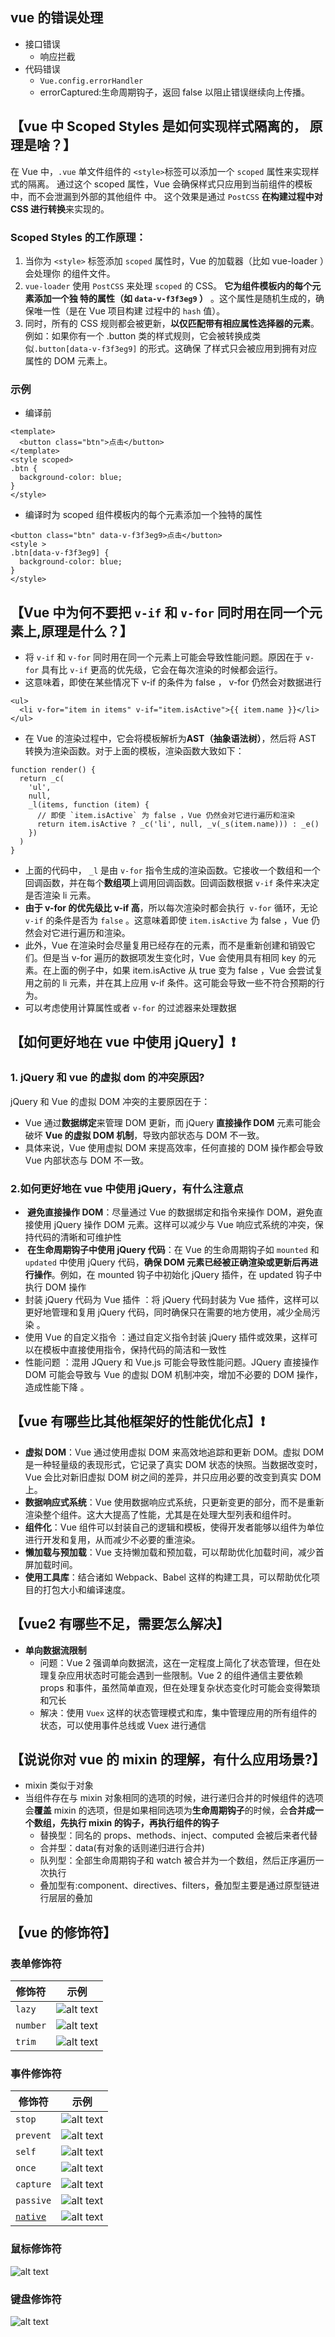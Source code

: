 <!--
 * @Description:
 * @Date: 2024-10-31 17:36:21
 * @LastEditTime: 2024-11-04 11:17:52
-->

## vue 的错误处理

- 接口错误
  - 响应拦截
- 代码错误
  - `Vue.config.errorHandler`
  - errorCaptured:生命周期钩子，返回 false 以阻止错误继续向上传播。

## 【vue 中 Scoped Styles 是如何实现样式隔离的， 原理是啥？】

在 Vue 中，`.vue` 单⽂件组件的 `<style>`标签可以添加⼀个 `scoped` 属性来实现样式的隔离。
通过这个 scoped 属性，Vue 会确保样式只应⽤到当前组件的模板中，⽽不会泄漏到外部的其他组件
中。
这个效果是通过 `PostCSS` **在构建过程中对 CSS 进⾏转换**来实现的。

### Scoped Styles 的⼯作原理：

1. 当你为 `<style>` 标签添加 `scoped` 属性时，Vue 的加载器（⽐如 vue-loader ）会处理你
   的组件⽂件。
2. `vue-loader` 使⽤ `PostCSS` 来处理 `scoped` 的 CSS。 **它为组件模板内的每个元素添加⼀个独
   特的属性（如 `data-v-f3f3eg9` ）** 。这个属性是随机⽣成的，确保唯⼀性（是在 Vue 项⽬构建
   过程中的 `hash` 值）。
3. 同时，所有的 CSS 规则都会被更新，**以仅匹配带有相应属性选择器的元素**。例如：如果你有⼀个
   .button 类的样式规则，它会被转换成类似`.button[data-v-f3f3eg9]` 的形式。这确保
   了样式只会被应⽤到拥有对应属性的 DOM 元素上。

### 示例

- 编译前

```vue{4}
<template>
  <button class="btn">点击</button>
</template>
<style scoped>
.btn {
  background-color: blue;
}
</style>
```

- 编译时为 scoped 组件模板内的每个元素添加⼀个独特的属性

```vue{1,3}
<button class="btn" data-v-f3f3eg9>点击</button>
<style >
.btn[data-v-f3f3eg9] {
  background-color: blue;
}
</style>
```

## 【Vue 中为何不要把 `v-if` 和 `v-for` 同时⽤在同⼀个元素上,原理是什么？】

- 将 `v-if` 和 `v-for` 同时⽤在同⼀个元素上可能会导致性能问题。原因在于 `v-for` 具有⽐ `v-if` 更⾼的优先级，它会在每次渲染的时候都会运⾏。
- 这意味着，即使在某些情况下 v-if 的条件为 false ， v-for 仍然会对数据进⾏

```html{2}
<ul>
  <li v-for="item in items" v-if="item.isActive">{{ item.name }}</li>
</ul>
```

- 在 Vue 的渲染过程中，它会将模板解析为**AST（抽象语法树）**，然后将 AST 转换为渲染函数。对于上⾯的模板，渲染函数⼤致如下：

```js{7}
function render() {
  return _c(
    'ul',
    null,
    _l(items, function (item) {
      // 即使 `item.isActive` 为 false ，Vue 仍然会对它进⾏遍历和渲染
      return item.isActive ? _c('li', null, _v(_s(item.name))) : _e()
    })
  )
}
```

- 上⾯的代码中， `_l` 是由 `v-for` 指令⽣成的渲染函数。它接收⼀个数组和⼀个回调函数，并在每个**数组项**上调⽤回调函数。回调函数根据 `v-if` 条件来决定是否渲染 li 元素。
- **由于 v-for 的优先级⽐ v-if ⾼**，所以每次渲染时都会执⾏` v-for` 循环，⽆论 `v-if` 的条件是否为 `false` 。这意味着即使 `item.isActive` 为 false ，Vue 仍然会对它进⾏遍历和渲染。
- 此外，Vue 在渲染时会尽量复⽤已经存在的元素，⽽不是重新创建和销毁它们。但是当 v-for 遍历的数据项发⽣变化时，Vue 会使⽤具有相同 key 的元素。在上⾯的例⼦中，如果 item.isActive 从 true 变为 false ，Vue 会尝试复⽤之前的 li 元素，并在其上应⽤ v-if 条件。这可能会导致⼀些不符合预期的⾏为。
- 可以考虑使⽤计算属性或者 `v-for` 的过滤器来处理数据

## 【如何更好地在 vue 中使用 jQuery】❗

### 1. jQuery 和 vue 的虚拟 dom 的冲突原因?

‌jQuery 和 Vue 的虚拟 DOM 冲突的主要原因在于：

- Vue 通过**数据绑定**来管理 DOM 更新，而 jQuery **直接操作 DOM** 元素可能会破坏 **Vue 的虚拟 DOM 机制**，导致内部状态与 DOM 不一致。
- 具体来说，Vue 使用虚拟 DOM 来提高效率，任何直接的 DOM 操作都会导致 Vue 内部状态与 DOM 不一致。

### 2.如何更好地在 vue 中使用 jQuery，有什么注意点

- **‌ 避免直接操作 DOM**‌：尽量通过 Vue 的数据绑定和指令来操作 DOM，避免直接使用 jQuery 操作 DOM 元素。这样可以减少与 Vue 响应式系统的冲突，保持代码的清晰和可维护性 ‌
- **‌ 在生命周期钩子中使用 jQuery 代码**‌：在 Vue 的生命周期钩子如 `mounted` 和 `updated` 中使用 jQuery 代码，**确保 DOM 元素已经被正确渲染或更新后再进行操作**。例如，在 mounted 钩子中初始化 jQuery 插件，在 updated 钩子中执行 DOM 操作 ‌
- 封装 jQuery 代码为 Vue 插件 ‌：将 jQuery 代码封装为 Vue 插件，这样可以更好地管理和复用 jQuery 代码，同时确保只在需要的地方使用，减少全局污染 。
- 使用 Vue 的自定义指令 ‌：通过自定义指令封装 jQuery 插件或效果，这样可以在模板中直接使用指令，保持代码的简洁和一致性 ‌
- 性能问题 ‌：混用 JQuery 和 Vue.js 可能会导致性能问题。JQuery 直接操作 DOM 可能会导致与 Vue 的虚拟 DOM 机制冲突，增加不必要的 DOM 操作，造成性能下降 。

## 【vue 有哪些比其他框架好的性能优化点】❗

- **虚拟 DOM**：Vue 通过使用虚拟 DOM 来高效地追踪和更新 DOM。虚拟 DOM 是一种轻量级的表现形式，它记录了真实 DOM 状态的快照。当数据改变时，Vue 会比对新旧虚拟 DOM 树之间的差异，并只应用必要的改变到真实 DOM 上。
- **数据响应式系统**：Vue 使用数据响应式系统，只更新变更的部分，而不是重新渲染整个组件。这大大提高了性能，尤其是在处理大型列表和组件时。
- **组件化**：Vue 组件可以封装自己的逻辑和模板，使得开发者能够以组件为单位进行开发和复用，从而减少不必要的重渲染。
- **懒加载与预加载**：Vue 支持懒加载和预加载，可以帮助优化加载时间，减少首屏加载时间。
- **使用工具库**：结合诸如 Webpack、Babel 这样的构建工具，可以帮助优化项目的打包大小和编译速度。

## 【vue2 有哪些不足，需要怎么解决】

- **单向数据流限制**
  - 问题：Vue 2 强调单向数据流，这在一定程度上简化了状态管理，但在处理复杂应用状态时可能会遇到一些限制。Vue 2 的组件通信主要依赖 props 和事件，虽然简单直观，但在处理复杂状态变化时可能会变得繁琐和冗长 ‌
  - 解决：使用 `Vuex` 这样的状态管理模式和库，集中管理应用的所有组件的状态，可以使用事件总线或 Vuex 进行通信 ‌

## 【说说你对 vue 的 mixin 的理解，有什么应用场景?】

- mixin 类似于对象
- 当组件存在与 mixin 对象相同的选项的时候，进行递归合并的时候组件的选项会**覆盖** mixin 的选项，但是如果相同选项为**生命周期钩子**的时候，会**合并成一个数组，先执行 mixin 的钩子，再执行组件的钩子**
  - 替换型：同名的 props、methods、inject、computed 会被后来者代替
  - 合并型：data(有对象的话则递归进行合并)
  - 队列型：全部生命周期钩子和 watch 被合并为一个数组，然后正序遍历一次执行
  - 叠加型有:component、directives、filters，叠加型主要是通过原型链进行层层的叠加

## 【vue 的修饰符】

### 表单修饰符

| 修饰符   | 示例                     |
| -------- | ------------------------ |
| `lazy`   | ![alt text](image-2.png) |
| `number` | ![alt text](image-1.png) |
| `trim`   | ![alt text](image-6.png) |

### 事件修饰符

| 修饰符                                                                 | 示例                      |
| ---------------------------------------------------------------------- | ------------------------- |
| `stop`                                                                 | ![alt text](image-3.png)  |
| `prevent`                                                              | ![alt text](image-4.png)  |
| `self`                                                                 | ![alt text](image-7.png)  |
| `once`                                                                 | ![alt text](image-5.png)  |
| `capture`                                                              | ![alt text](image-8.png)  |
| `passive`                                                              | ![alt text](image-9.png)  |
| [`native`](https://blog.csdn.net/u011690675/article/details/129736921) | ![alt text](image-10.png) |

### 鼠标修饰符

![alt text](image-11.png)

### 键盘修饰符

![alt text](image-12.png)
